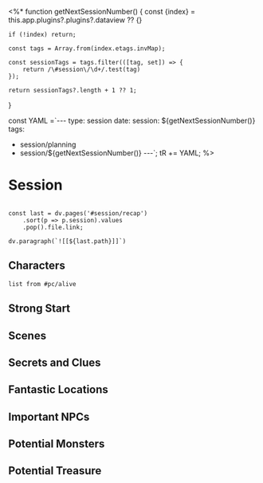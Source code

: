 <%*
function getNextSessionNumber() {
	const {index} = this.app.plugins?.plugins?.dataview ?? {} 
	
	if (!index) return;
	
	const tags = Array.from(index.etags.invMap);
	
	const sessionTags = tags.filter(([tag, set]) => {
		return /\#session\/\d+/.test(tag)
	});
	
	return sessionTags?.length + 1 ?? 1; 
	
}

const YAML =`---
type: session
date: 
session: ${getNextSessionNumber()}
tags:
  - session/planning
  - session/${getNextSessionNumber()}
---`;
tR += YAML; %>

# Session
```dataviewjs

const last = dv.pages('#session/recap')
	.sort(p => p.session).values
	.pop().file.link;

dv.paragraph(`![[${last.path}]]`)

```

## Characters
```dataview
list from #pc/alive 
```

## Strong Start


## Scenes


## Secrets and Clues


## Fantastic Locations


## Important NPCs


## Potential Monsters


## Potential Treasure

